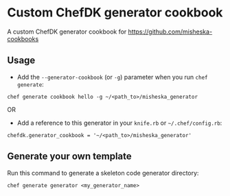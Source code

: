 # Custom ChefDK generator cookbook

A custom ChefDK generator cookbook for https://github.com/misheska-cookbooks

## Usage

- Add the `--generator-cookbook` (or `-g`) parameter when you run
  `chef generate`:

```
chef generate cookbook hello -g ~/<path_to>/misheska_generator
````

OR

- Add a reference to this generator in your `knife.rb` or `~/.chef/config.rb`:

```
chefdk.generator_cookbook = '~/<path_to>/misheska_generator'
```

## Generate your own template

Run this command to generate a skeleton code generator directory:

```
chef generate generator <my_generator_name>
```
